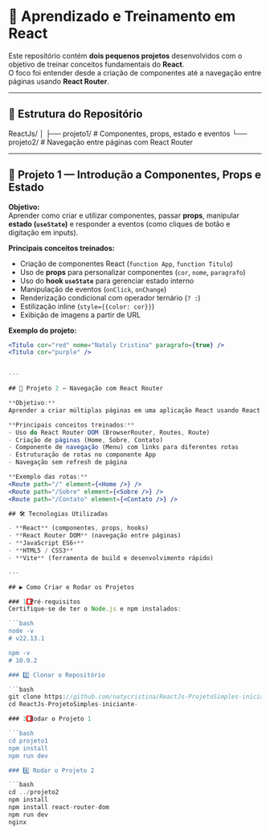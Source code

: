 # 🚀 Aprendizado e Treinamento em React

Este repositório contém **dois pequenos projetos** desenvolvidos com o objetivo de treinar conceitos fundamentais do **React**.  
O foco foi entender desde a criação de componentes até a navegação entre páginas usando **React Router**.

---

## 📂 Estrutura do Repositório

ReactJs/
│
├── projeto1/ # Componentes, props, estado e eventos
└── projeto2/ # Navegação entre páginas com React Router


---

## 📌 Projeto 1 — Introdução a Componentes, Props e Estado

**Objetivo:**  
Aprender como criar e utilizar componentes, passar **props**, manipular **estado (`useState`)** e responder a eventos (como cliques de botão e digitação em inputs).

**Principais conceitos treinados:**
- Criação de componentes React (`function App`, `function Titulo`)
- Uso de **props** para personalizar componentes (`cor`, `nome`, `paragrafo`)
- Uso do **hook `useState`** para gerenciar estado interno
- Manipulação de eventos (`onClick`, `onChange`)
- Renderização condicional com operador ternário (`? :`)
- Estilização inline (`style={{color: cor}}`)
- Exibição de imagens a partir de URL

**Exemplo do projeto:**
```jsx
<Titulo cor="red" nome="Nataly Cristina" paragrafo={true} />
<Titulo cor="purple" />


---

## 📌 Projeto 2 — Navegação com React Router

**Objetivo:**  
Aprender a criar múltiplas páginas em uma aplicação React usando React Router DOM para navegação sem recarregar a página.

**Principais conceitos treinados:**
- Uso do React Router DOM (BrowserRouter, Routes, Route)
- Criação de páginas (Home, Sobre, Contato)
- Componente de navegação (Menu) com links para diferentes rotas
- Estruturação de rotas no componente App
- Navegação sem refresh de página

**Exemplo das rotas:**
<Route path="/" element={<Home />} />
<Route path="/Sobre" element={<Sobre />} />
<Route path="/Contato" element={<Contato />} />

## 🛠 Tecnologias Utilizadas

- **React** (componentes, props, hooks)
- **React Router DOM** (navegação entre páginas)
- **JavaScript ES6+**
- **HTML5 / CSS3**
- **Vite** (ferramenta de build e desenvolvimento rápido)

---

## ▶️ Como Criar e Rodar os Projetos

### 1️⃣ Pré-requisitos
Certifique-se de ter o Node.js e npm instalados:

```bash
node -v
# v22.13.1

npm -v
# 10.9.2

### 2️⃣ Clonar o Repositório

```bash
git clone https://github.com/natycristina/ReactJs-ProjetoSimples-iniciante-.git
cd ReactJs-ProjetoSimples-iniciante-

### 3️⃣ Rodar o Projeto 1

```bash
cd projeto1
npm install
npm run dev

### 4️⃣ Rodar o Projeto 2

```bash
cd ../projeto2
npm install
npm install react-router-dom
npm run dev
nginx

